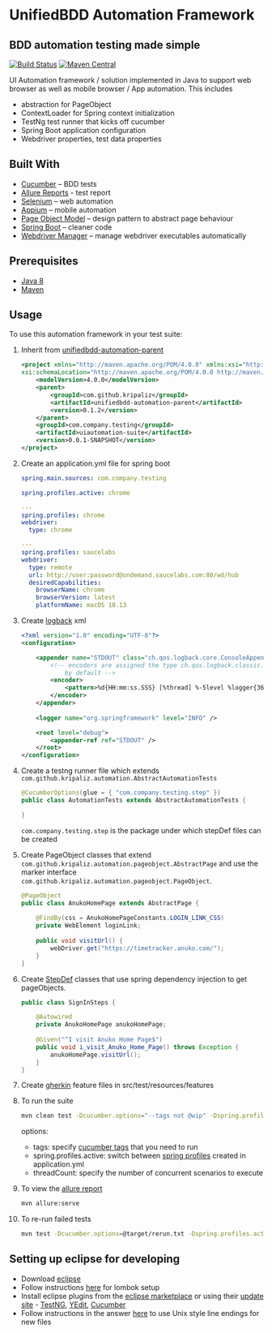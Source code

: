 # UnifiedBDD Automation Framework

## BDD automation testing made simple
[![Build Status](https://travis-ci.org/kripaliz/unifiedbdd-automation-framework.svg?branch=master)](https://travis-ci.org/kripaliz/unifiedbdd-automation-framework)
[![Maven Central](https://maven-badges.herokuapp.com/maven-central/com.github.kripaliz/unifiedbdd-automation-framework/badge.svg)](https://maven-badges.herokuapp.com/maven-central/com.github.kripaliz/unifiedbdd-automation-framework)

UI Automation framework / solution implemented in Java to support web browser as well as mobile browser / App automation. This includes

* abstraction for PageObject
* ContextLoader for Spring context initialization
* TestNg test runner that kicks off cucumber
* Spring Boot application configuration
* Webdriver properties, test data properties

## Built With

* [Cucumber](https://docs.cucumber.io/guides/bdd-tutorial/) – BDD tests
* [Allure Reports](https://docs.qameta.io/allure/) - test report
* [Selenium](https://www.seleniumhq.org/) – web automation
* [Appium](http://appium.io/) – mobile automation
* [Page Object Model](https://www.seleniumhq.org/docs/06_test_design_considerations.jsp) – design pattern to abstract page behaviour
* [Spring Boot](http://spring.io/projects/spring-boot) – cleaner code
* [Webdriver Manager](https://github.com/bonigarcia/webdrivermanager) – manage webdriver executables automatically

## Prerequisites

* [Java 8](https://www.oracle.com/technetwork/java/javase/downloads/jdk8-downloads-2133151.html) 
* [Maven](https://maven.apache.org/download.cgi)

## Usage

To use this automation framework in your test suite:

1. Inherit from [unifiedbdd-automation-parent](https://github.com/kripaliz/unifiedbdd-automation-parent)

	```xml
	<project xmlns="http://maven.apache.org/POM/4.0.0" xmlns:xsi="http://www.w3.org/2001/XMLSchema-instance"
	xsi:schemaLocation="http://maven.apache.org/POM/4.0.0 http://maven.apache.org/xsd/maven-4.0.0.xsd">
		<modelVersion>4.0.0</modelVersion>
		<parent>
			<groupId>com.github.kripaliz</groupId>
			<artifactId>unifiedbdd-automation-parent</artifactId>
			<version>0.1.2</version>
		</parent>
		<groupId>com.company.testing</groupId>
		<artifactId>uiautomation-suite</artifactId>
		<version>0.0.1-SNAPSHOT</version>
	</project>
	```

2. Create an application.yml file for spring boot

	```yml
	spring.main.sources: com.company.testing

	spring.profiles.active: chrome

	---
	spring.profiles: chrome
	webdriver:
	  type: chrome

	---
	spring.profiles: saucelabs
	webdriver:
	  type: remote
	  url: http://user:password@ondemand.saucelabs.com:80/wd/hub
	  desiredCapabilities:
	    browserName: chrome
	    browserVersion: latest
	    platformName: macOS 10.13
	```

3. Create [logback](https://logback.qos.ch/manual/configuration.html) xml

	```xml
	<?xml version="1.0" encoding="UTF-8"?>
	<configuration>
	
		<appender name="STDOUT" class="ch.qos.logback.core.ConsoleAppender">
			<!-- encoders are assigned the type ch.qos.logback.classic.encoder.PatternLayoutEncoder 
				by default -->
			<encoder>
				<pattern>%d{HH:mm:ss.SSS} [%thread] %-5level %logger{36} - %msg%n</pattern>
			</encoder>
		</appender>
		
		<logger name="org.springframework" level="INFO" />
	
		<root level="debug">
			<appender-ref ref="STDOUT" />
		</root>
	</configuration>
	```
4. Create a testng runner file which extends `com.github.kripaliz.automation.AbstractAutomationTests`

	```java
	@CucumberOptions(glue = { "com.company.testing.step" })
	public class AutomationTests extends AbstractAutomationTests {
	
	}
	```

	`com.company.testing.step` is the package under which stepDef files can be created

5. Create PageObject classes that extend `com.github.kripaliz.automation.pageobject.AbstractPage` and use the marker interface `com.github.kripaliz.automation.pageobject.PageObject`.

	```java
	@PageObject
	public class AnukoHomePage extends AbstractPage {
		
		@FindBy(css = AnukoHomePageConstants.LOGIN_LINK_CSS)
		private WebElement loginLink;
		
		public void visitUrl() {
			webDriver.get("https://timetracker.anuko.com/");
		}
	}
	```
6. Create [StepDef](https://cucumber.io/docs/cucumber/step-definitions/) classes that use spring dependency injection to get pageObjects.

	```java
	public class SignInSteps {

		@Autowired
		private AnukoHomePage anukoHomePage;
		
		@Given("^I visit Anuko Home Page$")
		public void i_visit_Anuko_Home_Page() throws Exception {
		    anukoHomePage.visitUrl();
		}
	}
	```
7. Create [gherkin](https://cucumber.io/docs/gherkin/) feature files in src/test/resources/features

8. To run the suite

	```sh
	mvn clean test -Dcucumber.options="--tags not @wip" -Dspring.profiles.active=chrome -DthreadCount=4
	```
	
	options:
	 - tags: specify [cucumber tags](https://cucumber.io/docs/cucumber/api/#tags) that you need to run
	 - spring.profiles.active: switch between [spring profiles](https://docs.spring.io/spring-boot/docs/current/reference/html/boot-features-profiles.html) created in application.yml
	 - threadCount: specify the number of concurrent scenarios to execute

9. To view the [allure report](https://github.com/allure-framework/allure-maven)

	```sh
	mvn allure:serve
	```

10. To re-run failed tests

	```sh
	mvn test -Dcucumber.options=@target/rerun.txt -Dspring.profiles.active=chrome -DthreadCount=4
	```

## Setting up eclipse for developing

* Download [eclipse](https://www.eclipse.org/downloads/)
* Follow instructions [here](https://projectlombok.org/setup/eclipse) for lombok setup
* Install eclipse plugins from the [eclipse marketplace](https://marketplace.eclipse.org/content/welcome-eclipse-marketplace) or using their [update site](https://help.eclipse.org/kepler/index.jsp?topic=%2Forg.eclipse.platform.doc.user%2Ftasks%2Ftasks-127.htm) - [TestNG](https://dl.bintray.com/testng-team/testng-eclipse-release/6.14.3/), [YEdit](http://dadacoalition.org/yedit/), [Cucumber](https://marketplace.eclipse.org/content/cucumber-eclipse-plugin)
* Follow instructions in the answer [here](https://stackoverflow.com/questions/1886185/eclipse-and-windows-newlines) to use Unix style line endings for new files
